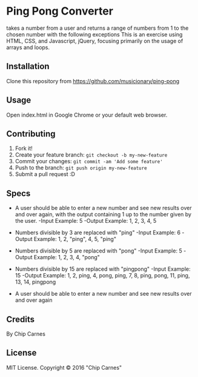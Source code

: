# Ping Pong Converter

 takes a number from a user and returns a range of numbers from 1 to the chosen number with the following exceptions This is an exercise using HTML, CSS, and Javascript, jQuery, focusing primarily on the usage of arrays and loops.

## Installation

Clone this repository from https://github.com/musicionary/ping-pong

## Usage

Open index.html in Google Chrome or your default web browser.

## Contributing

1. Fork it!
2. Create your feature branch: `git checkout -b my-new-feature`
3. Commit your changes: `git commit -am 'Add some feature'`
4. Push to the branch: `git push origin my-new-feature`
5. Submit a pull request :D

## Specs

* A user should be able to enter a new number and see new results over and over again, with the output containing 1 up to the number given by the user.
  -Input Example: 5
  -Output Example: 1, 2, 3, 4, 5

* Numbers divisible by 3 are replaced with "ping"
  -Input Example: 6
  -Output Example: 1, 2, "ping", 4, 5, "ping"

* Numbers divisible by 5 are replaced with "pong"
  -Input Example: 5
  -Output Example: 1, 2, 3, 4, "pong"

* Numbers divisible by 15 are replaced with "pingpong"
  -Input Example: 15
  -Output Example: 1, 2, ping, 4, pong, ping, 7, 8, ping, pong, 11, ping, 13, 14, pingpong

* A user should be able to enter a new number and see new results over and over again

## Credits

By Chip Carnes

## License

MIT License. Copyright &copy; 2016 "Chip Carnes"
